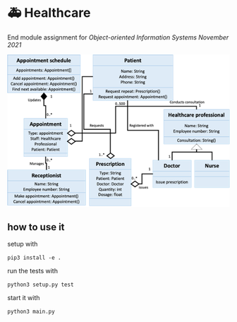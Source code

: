 # 🚑 Healthcare

End module assignment for *Object-oriented Information Systems November 2021*

![design](design.png "design")

## how to use it

setup with

```
pip3 install -e .
```

run the tests with

```
python3 setup.py test
```

start it with

```
python3 main.py
```